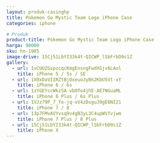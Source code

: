 ```yaml
---
layout: produk-casinghp
title: Pokemon Go Mystic Team Logo iPhone Case
categories: iphone

# Produk
product-title: Pokemon Go Mystic Team Logo iPhone Case
harga: 90000
sku: hn-1985
image-drive: 15Cj51LbYI33k4t-QICWP_lSbFrbD9s1Z
gallery:
  - url: 1vCUUZGspzcqcKmgEnsngFwdXGjv6LAol
    title: iPhone 5 / 5s / SE
  - url: 1X0xDaVIIRZtBjOxeuo3yBk2KbU5Vt-xY
    title: iPhone 6 / 6s
  - url: 1zYGEYccWkzSA-vbOTo4jhE-AE7NGuaML
    title: iPhone 6 Plus / 6s Plus
  - url: 1VJz79P_7_fe-jq-vV4zDsguJ9gE6NI21
    title: iPhone 7 / 8
  - url: 13p7FMvAVYvsq9v4gB3yL3C4upWVfvjwm
    title: iPhone 7 Plus / 8 Plus
  - url: 15Cj51LbYI33k4t-QICWP_lSbFrbD9s1Z
    title: iPhone X
---
```

